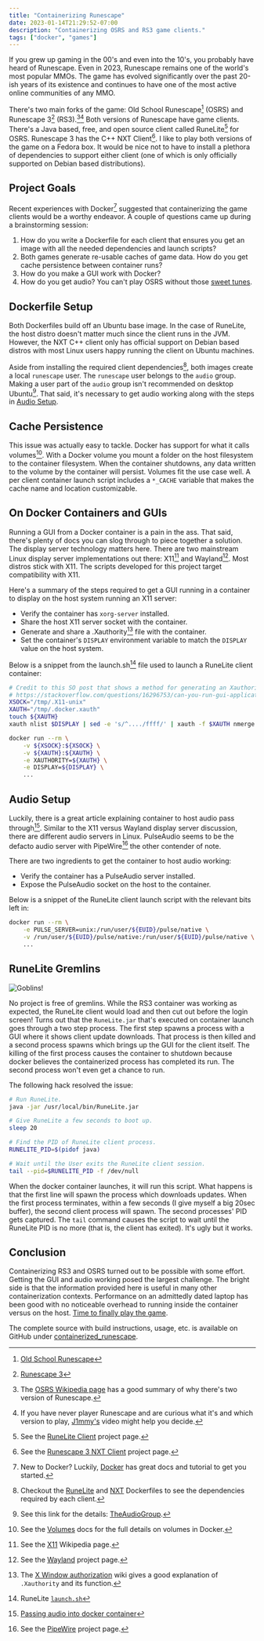 ```yaml
---
title: "Containerizing Runescape"
date: 2023-01-14T21:29:52-07:00
description: "Containerizing OSRS and RS3 game clients."
tags: ["docker", "games"]
---
```


If you grew up gaming in the 00's and even into the 10's, you probably have
heard of Runescape. Even in 2023, Runescape remains one of the world's most
popular MMOs. The game has evolved significantly over the past 20-ish
years of its existence and continues to have one of the most active online
communities of any MMO.

There's two main forks of the game: Old School Runescape[^1] (OSRS) and
Runescape 3[^2] (RS3).[^3][^4] Both versions of Runescape have game clients.
There's a Java based, free, and open source client called RuneLite[^5] for OSRS.
Runescape 3 has the C++ NXT Client[^6]. I like to play both versions of the game
on a Fedora box. It would be nice not to have to install a plethora of
dependencies to support either client (one of which is only officially supported
on Debian based distributions).

## Project Goals

Recent experiences with Docker[^7] suggested that containerizing the game
clients would be a worthy endeavor. A couple of questions came up during a
brainstorming session:

1. How do you write a Dockerfile for each client that ensures you get an image
   with all the needed dependencies and launch scripts?
1. Both games generate re-usable caches of game data. How do you get cache
   persistence between container runs?
2. How do you make a GUI work with Docker?
3. How do you get audio? You can't play OSRS without those [sweet tunes][6].

## Dockerfile Setup

Both Dockerfiles build off an Ubuntu base image. In the case of RuneLite, the
host distro doesn't matter much since the client runs in the JVM. However, the
NXT C++ client only has official support on Debian based distros with most Linux
users happy running the client on Ubuntu machines.

Aside from installing the required client dependencies[^8], both images create a
local `runescape` user. The `runescape` user belongs to the `audio` group.
Making a user part of the `audio` group isn't recommended on desktop Ubuntu[^9].
That said, it's necessary to get audio working along with the steps in
[Audio Setup](#audio-setup).

## Cache Persistence

This issue was actually easy to tackle. Docker has support for what it calls
volumes[^10]. With a Docker volume you mount a folder on the host filesystem to
the container filesystem. When the container shutdowns, any data written to the
volume by the container will persist. Volumes fit the use case well. A per
client container launch script includes a `*_CACHE` variable that makes the
cache name and location customizable.

## On Docker Containers and GUIs

Running a GUI from a Docker container is a pain in the ass. That said, there's
plenty of docs you can slog through to piece together a solution. The display
server technology matters here. There are two mainstream Linux display server
implementations out there: X11[^11] and Wayland[^12]. Most distros stick with
X11. The scripts developed for this project target compatibility with X11.

Here's a summary of the steps required to get a GUI running in a container to
display on the host system running an X11 server:

* Verify the container has `xorg-server` installed.
* Share the host X11 server socket with the container.
* Generate and share a .Xauthority[^13] file with the container.
* Set the container's `DISPLAY` environment variable to match the `DISPLAY`
  value on the host system.

Below is a snippet from the launch.sh[^14] file used to launch a RuneLite client
container:

```bash
# Credit to this SO post that shows a method for generating an Xauthority file on the fly.
# https://stackoverflow.com/questions/16296753/can-you-run-gui-applications-in-a-linux-docker-container/25280523#25280523
XSOCK="/tmp/.X11-unix"
XAUTH="/tmp/.docker.xauth"
touch ${XAUTH}
xauth nlist $DISPLAY | sed -e 's/^..../ffff/' | xauth -f $XAUTH nmerge -

docker run --rm \
    -v ${XSOCK}:${XSOCK} \
    -v ${XAUTH}:${XAUTH} \
    -e XAUTHORITY=${XAUTH} \
    -e DISPLAY=${DISPLAY} \
    ...
```

## Audio Setup

Luckily, there is a great article explaining container to host audio pass
through[^15]. Similar to the X11 versus Wayland display server discussion, there
are different audio servers in Linux. PulseAudio seems to be the defacto audio
server with PipeWire[^16] the other contender of note.

There are two ingredients to get the container to host audio working:

* Verify the container has a PulseAudio server installed.
* Expose the PulseAudio socket on the host to the container.

Below is a snippet of the RuneLite client launch script with the relevant bits
left in:

```bash
docker run --rm \
    -e PULSE_SERVER=unix:/run/user/${EUID}/pulse/native \
    -v /run/user/${EUID}/pulse/native:/run/user/${EUID}/pulse/native \
    ...
```

## RuneLite Gremlins

![Goblins!](/posts/containerized-runescape/goblins.png#center)

No project is free of gremlins. While the RS3 container was working as expected,
the RuneLite client would load and then cut out before the login screen! Turns
out that the `RuneLite.jar` that's executed on container launch goes through a
two step process. The first step spawns a process with a GUI where it shows
client update downloads. That process is then killed and a second process spawns
which brings up the GUI for the client itself. The killing of the first process
causes the container to shutdown because docker believes the containerized
process has completed its run. The second process won't even get a chance to
run.

The following hack resolved the issue:

```bash
# Run RuneLite.
java -jar /usr/local/bin/RuneLite.jar

# Give RuneLite a few seconds to boot up.
sleep 20

# Find the PID of RuneLite client process.
RUNELITE_PID=$(pidof java)

# Wait until the User exits the RuneLite client session.
tail --pid=$RUNELITE_PID -f /dev/null
```

When the docker container launches, it will run this script. What happens is
that the first line will spawn the process which downloads updates. When the
first process terminates, within a few seconds (I give myself a big 20sec
buffer), the second client process will spawn. The second processes' PID gets
captured. The `tail` command causes the script to wait until the RuneLite PID is
no more (that is, the client has exited). It's ugly but it works.

## Conclusion

Containerizing RS3 and OSRS turned out to be possible with some effort. Getting
the GUI and audio working posed the largest challenge. The bright side is that
the information provided here is useful in many other containerization contexts.
Performance on an admittedly dated laptop has been good with no noticeable
overhead to running inside the container versus on the host. [Time to finally
play the game][19].

The complete source with build instructions, usage, etc. is available on GitHub
under [containerized_runescape][20].

[1]: https://oldschool.runescape.com/
[2]: https://play.runescape.com/runescape
[3]: https://runelite.net/
[4]: https://runescape.wiki/w/NXT
[5]: https://www.docker.com/
[6]: https://www.youtube.com/watch?v=BJhF0L7pfo8
[7]: https://docs.docker.com/storage/volumes
[8]: https://en.wikipedia.org/wiki/X_Window_System
[9]: https://wayland.freedesktop.org/
[10]: https://en.wikipedia.org/wiki/X_Window_authorization#Cookie-based_access
[11]: https://github.com/ivan-guerra/containerized_runescape/blob/master/osrs/launch.sh
[12]: https://comp0016-team-24.github.io/dev/problem-solving/2020/10/30/passing-audio-into-docker.html
[13]: https://pipewire.org/
[14]: https://wiki.ubuntu.com/Audio/TheAudioGroup
[15]: https://en.wikipedia.org/wiki/Old_School_RuneScape#Development_and_release
[16]: https://www.youtube.com/watch?v=-IJqwg0HWUI
[17]: https://github.com/ivan-guerra/containerized_runescape/blob/master/osrs/Dockerfile
[18]: https://github.com/ivan-guerra/containerized_runescape/blob/master/rs3/Dockerfile
[19]: https://www.youtube.com/watch?v=tg2PD-dwsIw
[20]: https://github.com/ivan-guerra/containerized_runescape

[^1]: [Old School Runescape][1]
[^2]: [Runescape 3][2]
[^3]: The [OSRS Wikipedia page][15] has a good summary of why there's two
    version of Runescape.
[^4]: If you have never player Runescape and are curious what it's and which
    version to play, [J1mmy's][16] video might help you decide.
[^5]: See the [RuneLite Client][3] project page.
[^6]: See the [Runescape 3 NXT Client][4] project page.
[^7]: New to Docker? Luckily, [Docker][5] has great docs and tutorial to get you
    started.
[^8]: Checkout the [RuneLite][17] and [NXT][18] Dockerfiles to see the
    dependencies required by each client.
[^9]: See this link for the details: [TheAudioGroup][14].
[^10]: See the [Volumes][7] docs for the full details on volumes in Docker.
[^11]: See the [X11][8] Wikipedia page.
[^12]: See the [Wayland][9] project page.
[^13]: The [X Window authorization][10] wiki gives a good explanation of
    `.Xauthority` and its function.
[^14]: RuneLite [`launch.sh`][11]
[^15]: [Passing audio into docker container][12]
[^16]: See the [PipeWire][13] project page.
